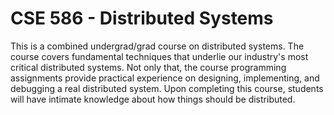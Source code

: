 # CSE 586 - Distributed Systems

This is a combined undergrad/grad course on distributed systems. The course covers fundamental techniques that underlie our industry's most critical distributed systems. Not only that, the course programming assignments provide practical experience on designing, implementing, and debugging a real distributed system. Upon completing this course, students will have intimate knowledge about how things should be distributed.
